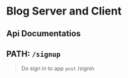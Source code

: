 # Blog Server and Client

## Api Documentatios

## PATH: `/signup`

> Do sign in to app 
> `post` /signin
